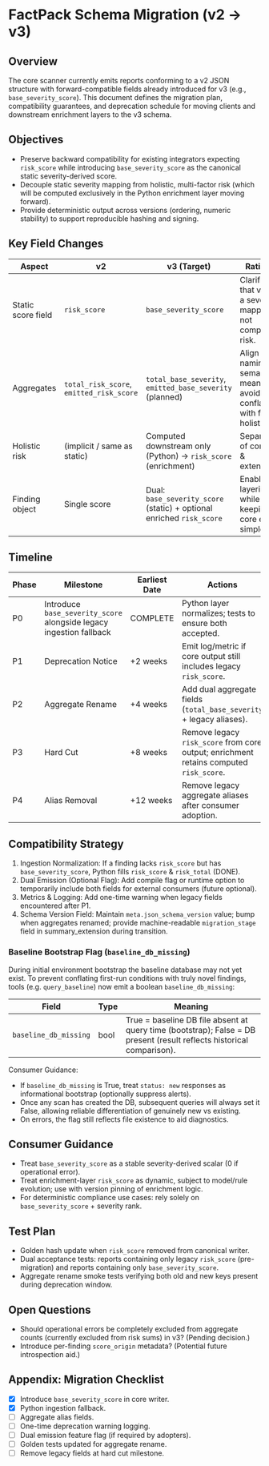 # FactPack Schema Migration (v2 -> v3)

## Overview
The core scanner currently emits reports conforming to a v2 JSON structure with forward-compatible fields already introduced for v3 (e.g., `base_severity_score`). This document defines the migration plan, compatibility guarantees, and deprecation schedule for moving clients and downstream enrichment layers to the v3 schema.

## Objectives
- Preserve backward compatibility for existing integrators expecting `risk_score` while introducing `base_severity_score` as the canonical static severity-derived score.
- Decouple static severity mapping from holistic, multi-factor risk (which will be computed exclusively in the Python enrichment layer moving forward).
- Provide deterministic output across versions (ordering, numeric stability) to support reproducible hashing and signing.

## Key Field Changes
| Aspect | v2 | v3 (Target) | Rationale |
|--------|----|-------------|-----------|
| Static score field | `risk_score` | `base_severity_score` | Clarifies that value is a severity mapping, not composite risk. |
| Aggregates | `total_risk_score`, `emitted_risk_score` | `total_base_severity`, `emitted_base_severity` (planned) | Align naming with semantic meaning; avoid conflation with future holistic risk. |
| Holistic risk | (implicit / same as static) | Computed downstream only (Python) -> `risk_score` (enrichment) | Separation of concerns & extensibility. |
| Finding object | Single score | Dual: `base_severity_score` (static) + optional enriched `risk_score` | Enables layering while keeping core engine simple. |

## Timeline
| Phase | Milestone | Earliest Date | Actions |
|-------|-----------|---------------|---------|
| P0 | Introduce `base_severity_score` alongside legacy ingestion fallback | COMPLETE | Python layer normalizes; tests to ensure both accepted. |
| P1 | Deprecation Notice | +2 weeks | Emit log/metric if core output still includes legacy `risk_score`. |
| P2 | Aggregate Rename | +4 weeks | Add dual aggregate fields (`total_base_severity` + legacy aliases). |
| P3 | Hard Cut | +8 weeks | Remove legacy `risk_score` from core output; enrichment retains computed `risk_score`. |
| P4 | Alias Removal | +12 weeks | Remove legacy aggregate aliases after consumer adoption. |

## Compatibility Strategy
1. Ingestion Normalization: If a finding lacks `risk_score` but has `base_severity_score`, Python fills `risk_score` & `risk_total` (DONE).
2. Dual Emission (Optional Flag): Add compile flag or runtime option to temporarily include both fields for external consumers (future optional).
3. Metrics & Logging: Add one-time warning when legacy fields encountered after P1.
4. Schema Version Field: Maintain `meta.json_schema_version` value; bump when aggregates renamed; provide machine-readable `migration_stage` field in summary_extension during transition.

### Baseline Bootstrap Flag (`baseline_db_missing`)

During initial environment bootstrap the baseline database may not yet exist. To prevent conflating first-run conditions with truly novel findings, tools (e.g. `query_baseline`) now emit a boolean `baseline_db_missing`:

| Field | Type | Meaning |
|-------|------|---------|
| `baseline_db_missing` | bool | True = baseline DB file absent at query time (bootstrap); False = DB present (result reflects historical comparison). |

Consumer Guidance:
- If `baseline_db_missing` is True, treat `status: new` responses as informational bootstrap (optionally suppress alerts).
- Once any scan has created the DB, subsequent queries will always set it False, allowing reliable differentiation of genuinely new vs existing.
- On errors, the flag still reflects file existence to aid diagnostics.

## Consumer Guidance
- Treat `base_severity_score` as a stable severity-derived scalar (0 if operational error).
- Treat enrichment-layer `risk_score` as dynamic, subject to model/rule evolution; use with version pinning of enrichment logic.
- For deterministic compliance use cases: rely solely on `base_severity_score` + severity rank.

## Test Plan
- Golden hash update when `risk_score` removed from canonical writer.
- Dual acceptance tests: reports containing only legacy `risk_score` (pre-migration) and reports containing only `base_severity_score`.
- Aggregate rename smoke tests verifying both old and new keys present during deprecation window.

## Open Questions
- Should operational errors be completely excluded from aggregate counts (currently excluded from risk sums) in v3? (Pending decision.)
- Introduce per-finding `score_origin` metadata? (Potential future introspection aid.)

## Appendix: Migration Checklist
- [x] Introduce `base_severity_score` in core writer.
- [x] Python ingestion fallback.
- [ ] Aggregate alias fields.
- [ ] One-time deprecation warning logging.
- [ ] Dual emission feature flag (if required by adopters).
- [ ] Golden tests updated for aggregate rename.
- [ ] Remove legacy fields at hard cut milestone.
